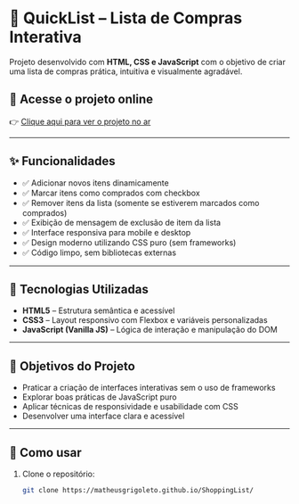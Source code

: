 # 🛒 QuickList – Lista de Compras Interativa

Projeto desenvolvido com **HTML, CSS e JavaScript** com o objetivo de criar uma lista de compras prática, intuitiva e visualmente agradável.

## 🔗 Acesse o projeto online

👉 [Clique aqui para ver o projeto no ar](https://matheusgrigoleto.github.io/ShoppingList/)

---

## ✨ Funcionalidades

- ✅ Adicionar novos itens dinamicamente
- ✅ Marcar itens como comprados com checkbox
- ✅ Remover itens da lista (somente se estiverem marcados como comprados)
- ✅ Exibição de mensagem de exclusão de item da lista
- ✅ Interface responsiva para mobile e desktop
- ✅ Design moderno utilizando CSS puro (sem frameworks)
- ✅ Código limpo, sem bibliotecas externas

---

## 🧪 Tecnologias Utilizadas

- **HTML5** – Estrutura semântica e acessível
- **CSS3** – Layout responsivo com Flexbox e variáveis personalizadas
- **JavaScript (Vanilla JS)** – Lógica de interação e manipulação do DOM

---

## 🧠 Objetivos do Projeto

- Praticar a criação de interfaces interativas sem o uso de frameworks
- Explorar boas práticas de JavaScript puro
- Aplicar técnicas de responsividade e usabilidade com CSS
- Desenvolver uma interface clara e acessível

---

## 🚀 Como usar

1. Clone o repositório:
   ```bash
   git clone https://matheusgrigoleto.github.io/ShoppingList/
